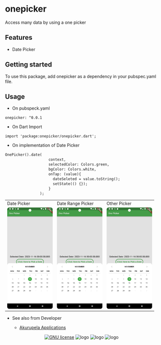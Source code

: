 # onepicker

Access many data by using a one picker

## Features

- Date Picker


## Getting started

To use this package, add onepicker as a dependency in your pubspec.yaml file.

## Usage

- On pubspeck.yaml

```
onepicker: ^0.0.1
```

- On Dart Import

```
import 'package:onepicker/onepicker.dart';
```

- On implementation of Date Picker

```
OnePicker().date(
                    context,
                    selectedColor: Colors.green,
                    bgColor: Colors.white,
                    onTap: (value){
                      dateSeleted = value.toString();
                      setState(() {});
                    }
                );
```
<table>
  <tr>
    <td>Date Picker</td>
     <td>Date Range Picker</td>
     <td>Other Picker</td>
  </tr>
  <tr>
    <td><img src="https://github.com/udithperera-dev/onepicker/blob/main/screenshots/date_picker.png" alt="drawing" style="width:150px;"/></td>
    <td><img src="https://github.com/udithperera-dev/onepicker/blob/main/screenshots/date_picker.png" alt="drawing" style="width:150px;"/></td>
    <td><img src="screenshots/date_picker.png" width=150></td>
  </tr>
 </table>

- See also from Developer

  - [Akurupela Applications](https://akurupela.com)

<p align="center">
      <a href="https://github.com/udithperera-dev/onepicker/blob/main/LICENSE"><img src="https://img.shields.io/github/license/alexmojaki/futurecoder?style=flat" alt="GNU license" align="center"></a>
      <img src="https://www.akurupela.com/assets/images/images_info/ap_logo.png" width="50px" alt="logo" align="center">
      <img src="https://storage.googleapis.com/cms-storage-bucket/6a07d8a62f4308d2b854.svg" width="100px" alt="logo" align="center">
      <img src="https://pub.dev/static/hash-tihrt5d6/img/pub-dev-logo.svg" width="100px" alt="logo" align="center">
</p>